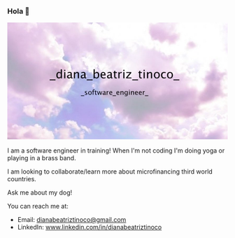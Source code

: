 ### Hola 👋

![Pink Clouds](pinkclouds-1.jpg)



I am a software engineer in training! When I'm not coding I'm doing yoga or playing in a brass band. 

I am looking to collaborate/learn more about microfinancing third world countries. 

Ask me about my dog! 

You can reach me at: 

- Email: dianabeatriztinoco@gmail.com
- LinkedIn: www.linkedin.com/in/dianabeatriztinoco




<!--
**dianabeatriztinoco/dianabeatriztinoco** is a ✨ _special_ ✨ repository because its `README.md` (this file) appears on your GitHub profile.

Here are some ideas to get you started:

- 🔭 I’m currently working on ...
- 🌱 I’m currently learning ...
- 👯 I’m looking to collaborate on ...
- 🤔 I’m looking for help with ...
- 💬 Ask me about ...
- 📫 How to reach me: ...
- 😄 Pronouns: ...
- ⚡ Fun fact: ...
-->
